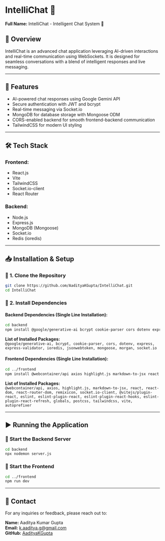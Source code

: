 # IntelliChat 💬  
**Full Name:** IntelliChat - Intelligent Chat System 💬  

## 📖 Overview  
IntelliChat is an advanced chat application leveraging AI-driven interactions and real-time communication using WebSockets. It is designed for seamless conversations with a blend of intelligent responses and live messaging.  

---

## 🚀 Features  
- AI-powered chat responses using Google Gemini API  
- Secure authentication with JWT and bcrypt  
- Real-time messaging via Socket.io  
- MongoDB for database storage with Mongoose ODM  
- CORS-enabled backend for smooth frontend-backend communication  
- TailwindCSS for modern UI styling  

---

## 🛠️ Tech Stack  
### **Frontend:**  
- React.js  
- Vite  
- TailwindCSS  
- Socket.io-client  
- React Router  

### **Backend:**  
- Node.js  
- Express.js  
- MongoDB (Mongoose)  
- Socket.io  
- Redis (ioredis)  

---

## 📥 Installation & Setup  

### 🔹 **1. Clone the Repository**  
```bash
git clone https://github.com/AadityaKGupta/IntelliChat.git
cd IntelliChat
```

### 🔹 **2. Install Dependencies**  

#### **Backend Dependencies (Single Line Installation):**  
```bash
cd backend
npm install @google/generative-ai bcrypt cookie-parser cors dotenv express express-validator ioredis jsonwebtoken mongoose morgan socket.io
```
**List of Installed Packages:**  
`@google/generative-ai, bcrypt, cookie-parser, cors, dotenv, express, express-validator, ioredis, jsonwebtoken, mongoose, morgan, socket.io`  

#### **Frontend Dependencies (Single Line Installation):**  
```bash
cd ../frontend
npm install @webcontainer/api axios highlight.js markdown-to-jsx react react-dom react-router-dom remixicon socket.io-client @vitejs/plugin-react eslint eslint-plugin-react eslint-plugin-react-hooks eslint-plugin-react-refresh globals postcss tailwindcss vite autoprefixer
```
**List of Installed Packages:**  
`@webcontainer/api, axios, highlight.js, markdown-to-jsx, react, react-dom, react-router-dom, remixicon, socket.io-client, @vitejs/plugin-react, eslint, eslint-plugin-react, eslint-plugin-react-hooks, eslint-plugin-react-refresh, globals, postcss, tailwindcss, vite, autoprefixer`  

---

## ▶️ Running the Application  

### 🔹 **Start the Backend Server**  
```bash
cd backend
npx nodemon server.js
```

### 🔹 **Start the Frontend**  
```bash
cd ../frontend
npm run dev
```

---

## 📧 Contact  
For any inquiries or feedback, please reach out to:  

**Name:** Aaditya Kumar Gupta  
**Email:** [k.aaditya.g@gmail.com](mailto:k.aaditya.g@gmail.com)  
**GitHub:** [AadityaKGupta](https://github.com/AadityaKGupta)  
